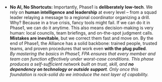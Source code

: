 - **No AI, No Shortcuts:** Importantly, Phase1 is **deliberately low-tech**. We rely on **human intelligence and leadership** at every level – from a squad leader relaying a message to a regional coordinator organizing a drill. Why? Because in a true crisis, fancy tools might fail. If we can do it in Phase1, we can do it anytime. This also means decision-making is very human: local councils, team briefings, and on-the-spot judgment calls. **Mistakes are inevitable**, but we correct them fast and move on. By the end of Phase1, the Alliance has a solid backbone: trained people, trusted teams, and proven procedures that work even **with the plug pulled**.  
_By mastering the basics in Phase1, FPA ensures that every member and team can function effectively under worst-case conditions. This phase produces a self-sufficient network built on trust, skill, and **no dependency on technology or outside support**. Only once this foundation is rock-solid do we introduce the next layer of capability._